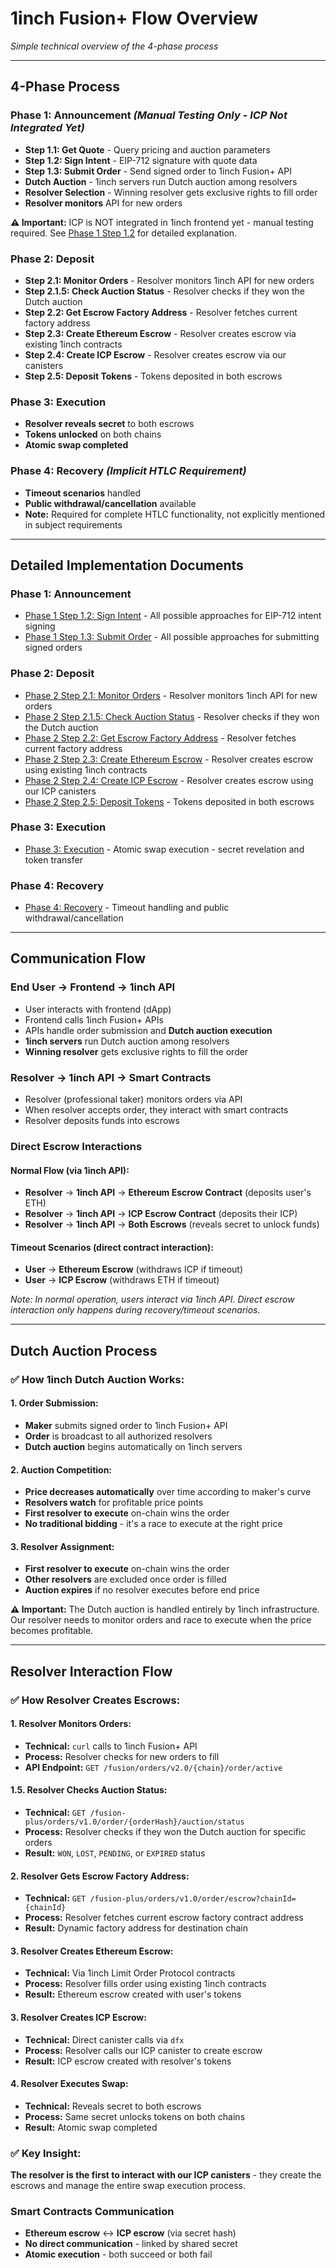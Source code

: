 # 1inch Fusion+ Flow Overview

_Simple technical overview of the 4-phase process_

---

## 4-Phase Process

### **Phase 1: Announcement** _(Manual Testing Only - ICP Not Integrated Yet)_

- **Step 1.1: Get Quote** - Query pricing and auction parameters
- **Step 1.2: Sign Intent** - EIP-712 signature with quote data
- **Step 1.3: Submit Order** - Send signed order to 1inch Fusion+ API
- **Dutch Auction** - 1inch servers run Dutch auction among resolvers
- **Resolver Selection** - Winning resolver gets exclusive rights to fill order
- **Resolver monitors** API for new orders

**⚠️ Important:** ICP is NOT integrated in 1inch frontend yet - manual testing required. See [Phase 1 Step 1.2](phase1-step1.2-sign-intent.md#phase-1-announcement---current-state--limitations) for detailed explanation.

### **Phase 2: Deposit**

- **Step 2.1: Monitor Orders** - Resolver monitors 1inch API for new orders
- **Step 2.1.5: Check Auction Status** - Resolver checks if they won the Dutch auction
- **Step 2.2: Get Escrow Factory Address** - Resolver fetches current factory address
- **Step 2.3: Create Ethereum Escrow** - Resolver creates escrow via existing 1inch contracts
- **Step 2.4: Create ICP Escrow** - Resolver creates escrow via our canisters
- **Step 2.5: Deposit Tokens** - Tokens deposited in both escrows

### **Phase 3: Execution**

- **Resolver reveals secret** to both escrows
- **Tokens unlocked** on both chains
- **Atomic swap completed**

### **Phase 4: Recovery** _(Implicit HTLC Requirement)_

- **Timeout scenarios** handled
- **Public withdrawal/cancellation** available
- **Note:** Required for complete HTLC functionality, not explicitly mentioned in subject requirements

---

## Detailed Implementation Documents

### **Phase 1: Announcement**

- [Phase 1 Step 1.2: Sign Intent](phase1-step1.2-sign-intent.md) - All possible approaches for EIP-712 intent signing
- [Phase 1 Step 1.3: Submit Order](phase1-step1.3-submit-order.md) - All possible approaches for submitting signed orders

### **Phase 2: Deposit**

- [Phase 2 Step 2.1: Monitor Orders](phase2-step2.1-monitor-orders.md) - Resolver monitors 1inch API for new orders
- [Phase 2 Step 2.1.5: Check Auction Status](internal/apis/swap/fusion-plus/order_get-auction-status.md) - Resolver checks if they won the Dutch auction
- [Phase 2 Step 2.2: Get Escrow Factory Address](internal/apis/swap/intent_swaps_fusion/endpoints/order_get-escrow-factory.md) - Resolver fetches current factory address
- [Phase 2 Step 2.3: Create Ethereum Escrow](phase2-step2.2-create-eth-escrow.md) - Resolver creates escrow using existing 1inch contracts
- [Phase 2 Step 2.4: Create ICP Escrow](phase2-step2.3-create-icp-escrow.md) - Resolver creates escrow using our ICP canisters
- [Phase 2 Step 2.5: Deposit Tokens](phase2-step2.4-deposit-tokens.md) - Tokens deposited in both escrows

### **Phase 3: Execution**

- [Phase 3: Execution](phase3-execution.md) - Atomic swap execution - secret revelation and token transfer

### **Phase 4: Recovery**

- [Phase 4: Recovery](phase4-recovery.md) - Timeout handling and public withdrawal/cancellation

---

## Communication Flow

### **End User → Frontend → 1inch API**

- User interacts with frontend (dApp)
- Frontend calls 1inch Fusion+ APIs
- APIs handle order submission and **Dutch auction execution**
- **1inch servers** run Dutch auction among resolvers
- **Winning resolver** gets exclusive rights to fill the order

### **Resolver → 1inch API → Smart Contracts**

- Resolver (professional taker) monitors orders via API
- When resolver accepts order, they interact with smart contracts
- Resolver deposits funds into escrows

### **Direct Escrow Interactions**

#### **Normal Flow (via 1inch API):**

- **Resolver** → **1inch API** → **Ethereum Escrow Contract** (deposits user's ETH)
- **Resolver** → **1inch API** → **ICP Escrow Contract** (deposits their ICP)
- **Resolver** → **1inch API** → **Both Escrows** (reveals secret to unlock funds)

#### **Timeout Scenarios (direct contract interaction):**

- **User** → **Ethereum Escrow** (withdraws ICP if timeout)
- **User** → **ICP Escrow** (withdraws ETH if timeout)

_Note: In normal operation, users interact via 1inch API. Direct escrow interaction only happens during recovery/timeout scenarios._

---

## Dutch Auction Process

### **✅ How 1inch Dutch Auction Works:**

#### **1. Order Submission:**

- **Maker** submits signed order to 1inch Fusion+ API
- **Order** is broadcast to all authorized resolvers
- **Dutch auction** begins automatically on 1inch servers

#### **2. Auction Competition:**

- **Price decreases automatically** over time according to maker's curve
- **Resolvers watch** for profitable price points
- **First resolver to execute** on-chain wins the order
- **No traditional bidding** - it's a race to execute at the right price

#### **3. Resolver Assignment:**

- **First resolver to execute** on-chain wins the order
- **Other resolvers** are excluded once order is filled
- **Auction expires** if no resolver executes before end price

**⚠️ Important:** The Dutch auction is handled entirely by 1inch infrastructure. Our resolver needs to monitor orders and race to execute when the price becomes profitable.

---

## Resolver Interaction Flow

### **✅ How Resolver Creates Escrows:**

#### **1. Resolver Monitors Orders:**

- **Technical:** `curl` calls to 1inch Fusion+ API
- **Process:** Resolver checks for new orders to fill
- **API Endpoint:** `GET /fusion/orders/v2.0/{chain}/order/active`

#### **1.5. Resolver Checks Auction Status:**

- **Technical:** `GET /fusion-plus/orders/v1.0/order/{orderHash}/auction/status`
- **Process:** Resolver checks if they won the Dutch auction for specific orders
- **Result:** `WON`, `LOST`, `PENDING`, or `EXPIRED` status

#### **2. Resolver Gets Escrow Factory Address:**

- **Technical:** `GET /fusion-plus/orders/v1.0/order/escrow?chainId={chainId}`
- **Process:** Resolver fetches current escrow factory contract address
- **Result:** Dynamic factory address for destination chain

#### **3. Resolver Creates Ethereum Escrow:**

- **Technical:** Via 1inch Limit Order Protocol contracts
- **Process:** Resolver fills order using existing 1inch contracts
- **Result:** Ethereum escrow created with user's tokens

#### **3. Resolver Creates ICP Escrow:**

- **Technical:** Direct canister calls via `dfx`
- **Process:** Resolver calls our ICP canister to create escrow
- **Result:** ICP escrow created with resolver's tokens

#### **4. Resolver Executes Swap:**

- **Technical:** Reveals secret to both escrows
- **Process:** Same secret unlocks tokens on both chains
- **Result:** Atomic swap completed

### **✅ Key Insight:**

**The resolver is the first to interact with our ICP canisters** - they create the escrows and manage the entire swap execution process.

### **Smart Contracts Communication**

- **Ethereum escrow** ↔ **ICP escrow** (via secret hash)
- **No direct communication** - linked by shared secret
- **Atomic execution** - both succeed or both fail
